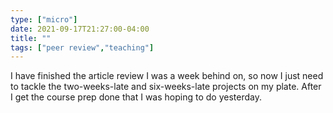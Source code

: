 ```yaml
---
type: ["micro"]
date: 2021-09-17T21:27:00-04:00
title: ""
tags: ["peer review","teaching"]
---
```

I have finished the article review I was a week behind on, so now I just need to tackle the two-weeks-late and six-weeks-late projects on my plate. After I get the course prep done that I was hoping to do yesterday.
